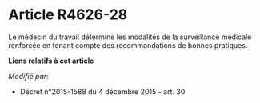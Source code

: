 # Article R4626-28

Le médecin du travail détermine les modalités de la surveillance médicale renforcée en tenant compte des recommandations de
bonnes pratiques.

**Liens relatifs à cet article**

_Modifié par_:

  - Décret n°2015-1588 du 4 décembre 2015 - art. 30
